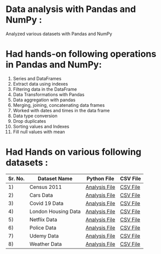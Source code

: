 # Data analysis with Pandas and NumPy :
Analyzed various datasets with Pandas and NumPy


# Had hands-on following operations in Pandas and NumPy:
1) Series and DataFrames
2) Extract data using indexes
3) Filtering data in the DataFrame
4) Data Transformations with Pandas 
5) Data aggregation with pandas
6) Merging, joining, concatenating data frames
7) Worked with dates and times in the data frame
8) Data type conversion
9) Drop duplicates
10) Sorting values and Indexes
11) Fill null values with mean

# Had Hands on various following datasets :

|Sr. No.|Dataset Name|Python File|CSV File|
|-|-|-|-|
|1)| Census 2011 | [Analysis File](https://github.com/shubhammeshram01/Data-Analysis-with-Pandas-and-NumPy/blob/main/Census%202011%20Data%20Analysis.ipynb)|[CSV File](https://github.com/shubhammeshram01/Data-Analysis-with-Pandas-and-NumPy/blob/main/Census%202011.csv)|
|2)| Cars Data | [Analysis File](https://github.com/shubhammeshram01/Data-Analysis-with-Pandas-and-NumPy/blob/main/Car%20Data%20Analysis.ipynb)|[CSV File](https://github.com/shubhammeshram01/Data-Analysis-with-Pandas-and-NumPy/blob/main/Cars%20data.csv)|
|3)| Covid 19 Data | [Analysis File](https://github.com/shubhammeshram01/Data-Analysis-with-Pandas-and-NumPy/blob/main/Covid_19%20Data%20Analysis.ipynb)|[CSV File](https://github.com/shubhammeshram01/Data-Analysis-with-Pandas-and-NumPy/blob/main/Covid%2019%20data.csv)|
|4)| London Housing Data| [Analysis File]()|[CSV File](https://github.com/shubhammeshram01/Data-Analysis-with-Pandas-and-NumPy/blob/main/London%20Housing%20data.csv)|
|5)| Netflix Data | [Analysis File]()|[CSV File](https://github.com/shubhammeshram01/Data-Analysis-with-Pandas-and-NumPy/blob/main/Netflix.csv)|
|6)| Police Data | [Analysis File]()|[CSV File](https://github.com/shubhammeshram01/Data-Analysis-with-Pandas-and-NumPy/blob/main/Police%20data.csv)|
|7)| Udemy Data | [Analysis File]()|[CSV File](https://github.com/shubhammeshram01/Data-Analysis-with-Pandas-and-NumPy/blob/main/Udemy.csv)|
|8)| Weather Data | [Analysis File](https://github.com/shubhammeshram01/Data-Analysis-with-Pandas-and-NumPy/blob/main/Weather%20Data%20Analysis.ipynb)|[CSV File](https://github.com/shubhammeshram01/Data-Analysis-with-Pandas-and-NumPy/blob/main/Weather%20Data.csv)|


